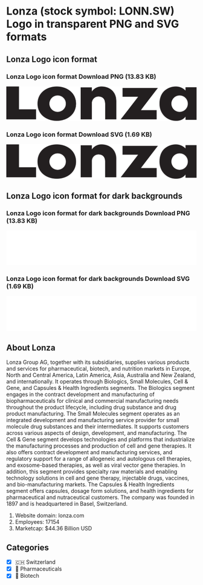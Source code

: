 # Lonza (stock symbol: LONN.SW) Logo in transparent PNG and SVG formats

## Lonza Logo icon format

### Lonza Logo icon format Download PNG (13.83 KB)

![Lonza Logo icon format Download PNG (13.83 KB)](/img/orig/LONN.SW-70ac2919.png)

### Lonza Logo icon format Download SVG (1.69 KB)

![Lonza Logo icon format Download SVG (1.69 KB)](/img/orig/LONN.SW-69e1fe91.svg)

## Lonza Logo icon format for dark backgrounds

### Lonza Logo icon format for dark backgrounds Download PNG (13.83 KB)

![Lonza Logo icon format for dark backgrounds Download PNG (13.83 KB)](/img/orig/LONN.SW.D-3f9af0f3.png)

### Lonza Logo icon format for dark backgrounds Download SVG (1.69 KB)

![Lonza Logo icon format for dark backgrounds Download SVG (1.69 KB)](/img/orig/LONN.SW.D-fe250861.svg)

## About Lonza

Lonza Group AG, together with its subsidiaries, supplies various products and services for pharmaceutical, biotech, and nutrition markets in Europe, North and Central America, Latin America, Asia, Australia and New Zealand, and internationally. It operates through Biologics, Small Molecules, Cell & Gene, and Capsules & Health Ingredients segments. The Biologics segment engages in the contract development and manufacturing of biopharmaceuticals for clinical and commercial manufacturing needs throughout the product lifecycle, including drug substance and drug product manufacturing. The Small Molecules segment operates as an integrated development and manufacturing service provider for small molecule drug substances and their intermediates. It supports customers across various aspects of design, development, and manufacturing. The Cell & Gene segment develops technologies and platforms that industrialize the manufacturing processes and production of cell and gene therapies. It also offers contract development and manufacturing services, and regulatory support for a range of allogeneic and autologous cell therapies, and exosome-based therapies, as well as viral vector gene therapies. In addition, this segment provides specialty raw materials and enabling technology solutions in cell and gene therapy, injectable drugs, vaccines, and bio-manufacturing markets. The Capsules & Health Ingredients segment offers capsules, dosage form solutions, and health ingredients for pharmaceutical and nutraceutical customers. The company was founded in 1897 and is headquartered in Basel, Switzerland.

1. Website domain: lonza.com
2. Employees: 17154
3. Marketcap: $44.36 Billion USD


## Categories
- [x] 🇨🇭 Switzerland
- [x] 💊 Pharmaceuticals
- [x] 🧬 Biotech
